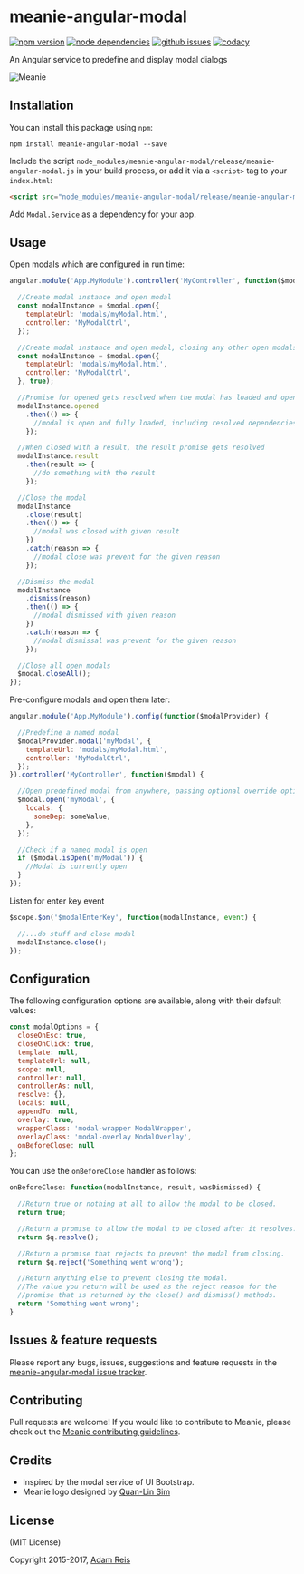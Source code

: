 # meanie-angular-modal

[![npm version](https://img.shields.io/npm/v/meanie-angular-modal.svg)](https://www.npmjs.com/package/meanie-angular-modal)
[![node dependencies](https://david-dm.org/meanie/angular-modal.svg)](https://david-dm.org/meanie/angular-modal)
[![github issues](https://img.shields.io/github/issues/meanie/angular-modal.svg)](https://github.com/meanie/angular-modal/issues)
[![codacy](https://img.shields.io/codacy/51a759324f3f4fd69de66047696bc18b.svg)](https://www.codacy.com/app/meanie/angular-modal)


An Angular service to predefine and display modal dialogs

![Meanie](https://raw.githubusercontent.com/meanie/meanie/master/meanie-logo-full.png)

## Installation

You can install this package using `npm`:

```shell
npm install meanie-angular-modal --save
```

Include the script `node_modules/meanie-angular-modal/release/meanie-angular-modal.js` in your build process, or add it via a `<script>` tag to your `index.html`:

```html
<script src="node_modules/meanie-angular-modal/release/meanie-angular-modal.js"></script>
```

Add `Modal.Service` as a dependency for your app.

## Usage

Open modals which are configured in run time:

```js
angular.module('App.MyModule').controller('MyController', function($modal) {

  //Create modal instance and open modal
  const modalInstance = $modal.open({
    templateUrl: 'modals/myModal.html',
    controller: 'MyModalCtrl',
  });

  //Create modal instance and open modal, closing any other open modals
  const modalInstance = $modal.open({
    templateUrl: 'modals/myModal.html',
    controller: 'MyModalCtrl',
  }, true);

  //Promise for opened gets resolved when the modal has loaded and opened successfully
  modalInstance.opened
    .then(() => {
      //modal is open and fully loaded, including resolved dependencies
    });

  //When closed with a result, the result promise gets resolved
  modalInstance.result
    .then(result => {
      //do something with the result
    });

  //Close the modal
  modalInstance
    .close(result)
    .then(() => {
      //modal was closed with given result
    })
    .catch(reason => {
      //modal close was prevent for the given reason
    });

  //Dismiss the modal
  modalInstance
    .dismiss(reason)
    .then(() => {
      //modal dismissed with given reason
    })
    .catch(reason => {
      //modal dismissal was prevent for the given reason
    });

  //Close all open modals
  $modal.closeAll();
});
```

Pre-configure modals and open them later:

```js
angular.module('App.MyModule').config(function($modalProvider) {

  //Predefine a named modal
  $modalProvider.modal('myModal', {
    templateUrl: 'modals/myModal.html',
    controller: 'MyModalCtrl',
  });
}).controller('MyController', function($modal) {

  //Open predefined modal from anywhere, passing optional override options
  $modal.open('myModal', {
    locals: {
      someDep: someValue,
    },
  });

  //Check if a named modal is open
  if ($modal.isOpen('myModal')) {
    //Modal is currently open
  }
});
```

Listen for enter key event

```js
$scope.$on('$modalEnterKey', function(modalInstance, event) {

  //...do stuff and close modal
  modalInstance.close();
});
```

## Configuration

The following configuration options are available, along with their default values:

```js
const modalOptions = {
  closeOnEsc: true,
  closeOnClick: true,
  template: null,
  templateUrl: null,
  scope: null,
  controller: null,
  controllerAs: null,
  resolve: {},
  locals: null,
  appendTo: null,
  overlay: true,
  wrapperClass: 'modal-wrapper ModalWrapper',
  overlayClass: 'modal-overlay ModalOverlay',
  onBeforeClose: null
};
```

You can use the `onBeforeClose` handler as follows:

```js
onBeforeClose: function(modalInstance, result, wasDismissed) {

  //Return true or nothing at all to allow the modal to be closed.
  return true;

  //Return a promise to allow the modal to be closed after it resolves.
  return $q.resolve();

  //Return a promise that rejects to prevent the modal from closing.
  return $q.reject('Something went wrong');

  //Return anything else to prevent closing the modal.
  //The value you return will be used as the reject reason for the
  //promise that is returned by the close() and dismiss() methods.
  return 'Something went wrong';
}
```

## Issues & feature requests

Please report any bugs, issues, suggestions and feature requests in the [meanie-angular-modal issue tracker](https://github.com/meanie/angular-modal/issues).

## Contributing

Pull requests are welcome! If you would like to contribute to Meanie, please check out the [Meanie contributing guidelines](https://github.com/meanie/meanie/blob/master/CONTRIBUTING.md).

## Credits

* Inspired by the modal service of UI Bootstrap.
* Meanie logo designed by [Quan-Lin Sim](mailto:quan.lin.sim+meanie@gmail.com)

## License

(MIT License)

Copyright 2015-2017, [Adam Reis](http://adam.reis.nz)

